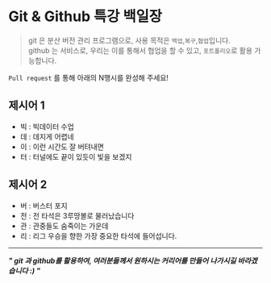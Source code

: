 # Git & Github 특강 백일장
> git 은 분산 버전 관리 프로그램으로, 사용 목적은 `백업`,`복구`,`협업`입니다.   
> github 는 서비스로, 우리는 이를 통해서 협업을 할 수 있고, `포트폴리오`로 활용 가능합니다.

`Pull request` 를 통해 아래의 N행시를 완성해 주세요!

## 제시어 1
- 빅 : 빅데이터 수업
- 데 : 데지게 어렵네
- 이 : 이런 시간도 잘 버텨내면
- 터 : 터널에도 끝이 있듯이 빛을 보겠지

## 제시어 2
- 버 : 버스터 포지
- 전 : 전 타석은 3루땅볼로 물러났습니다
- 관 : 관중들도 숨죽이는 가운데
- 리 : 리그 우승을 향한 가장 중요한 타석에 들어섭니다.  

---

***" git 과 github를 활용하여, 여러분들께서 원하시는 커리어를 만들어 나가시길 바라겠습니다 :) "***
